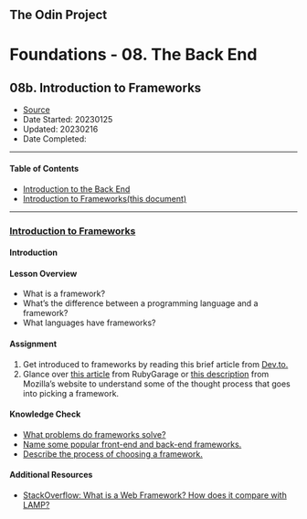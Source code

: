 ## The Odin Project

# Foundations - 08. The Back End
## 08b. Introduction to Frameworks

  - [Source](https://www.theodinproject.com/paths/foundations/courses/foundations)
  - Date Started: 20230125
  - Updated: 20230216
  - Date Completed:
---

#### Table of Contents

  - [Introduction to the Back End](08a_introduction_to_the_back_end.md)
  - [Introduction to Frameworks(this document)](08b_introduction_to_frameworks.md)
  
---
### [Introduction to Frameworks](https://www.theodinproject.com/lessons/foundations-introduction-to-frameworks)

#### Introduction
#### Lesson Overview

  - What is a framework?
  - What’s the difference between a programming language and a framework?
  - What languages have frameworks?

#### Assignment


1. Get introduced to frameworks by reading this brief article from [Dev.to.](https://dev.to/aspittel/what-is-a-web-framework-and-why-should-i-use-one-38c0)
2. Glance over [this article](https://rubygarage.org/blog/technology-stack-for-web-development) from RubyGarage or [this description](https://developer.mozilla.org/en-US/docs/Learn/Server-side/First_steps/Web_frameworks) from Mozilla’s website to understand some of the thought process that goes into picking a framework.
 
#### Knowledge Check

  - [What problems do frameworks solve?](https://developer.mozilla.org/en-US/docs/Learn/Server-side/First_steps/Web_frameworks#what_can_a_web_framework_do_for_you)
  - [Name some popular front-end and back-end frameworks.](https://dev.to/aspittel/what-is-a-web-framework-and-why-should-i-use-one-38c0)
  - [Describe the process of choosing a framework.](https://developer.mozilla.org/en-US/docs/Learn/Server-side/First_steps/Web_frameworks#how_to_select_a_web_framework)
  
#### Additional Resources

  - [StackOverflow: What is a Web Framework? How does it compare with LAMP?](http://stackoverflow.com/questions/4507506/what-is-a-web-framework-how-does-it-compare-with-lamp)
